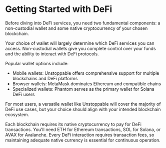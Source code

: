 # Getting Started with DeFi

Before diving into DeFi services, you need two fundamental components: a non-custodial wallet and some native cryptocurrency of your chosen blockchain.

Your choice of wallet will largely determine which DeFi services you can access. Non-custodial wallets give you complete control over your funds and the ability to interact with DeFi protocols.

Popular wallet options include:

- Mobile wallets: Unstoppable offers comprehensive support for multiple blockchains and DeFi platforms
- Browser wallets: MetaMask dominates Ethereum and compatible chains
- Specialized wallets: Phantom serves as the primary wallet for Solana DeFi users

For most users, a versatile wallet like Unstoppable will cover the majority of DeFi use cases, but your choice should align with your intended blockchain ecosystem.

Each blockchain requires its native cryptocurrency to pay for DeFi transactions. You'll need ETH for Ethereum transactions, SOL for Solana, or AVAX for Avalanche. Every DeFi interaction requires transaction fees, so maintaining adequate native currency is essential for continuous operation.